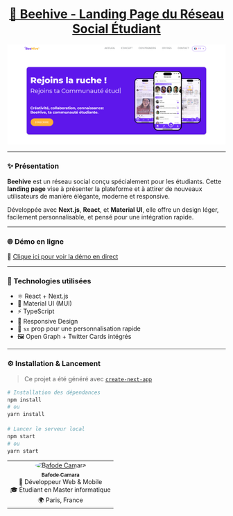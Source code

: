 <h1 align="center">
  <a href="https://github.com/bafode/beehive-landing-page">
    🚀 Beehive - Landing Page du Réseau Social Étudiant
  </a>
</h1>

<p align="center">
  <img src="public/images/beehive-capture5.png" alt="Aperçu de la landing page Beehive" />
</p>

---

### ✨ Présentation

**Beehive** est un réseau social conçu spécialement pour les étudiants. Cette **landing page** vise à présenter la plateforme et à attirer de nouveaux utilisateurs de manière élégante, moderne et responsive.

Développée avec **Next.js**, **React**, et **Material UI**, elle offre un design léger, facilement personnalisable, et pensé pour une intégration rapide.

---

### 🌐 Démo en ligne

🔗 [Clique ici pour voir la démo en direct](https://beehiveapp.fr/)

---

### 🧰 Technologies utilisées

- ⚛️ React + Next.js
- 🎨 Material UI (MUI)
- ⚡ TypeScript
- 📱 Responsive Design
- 🔧 `sx` prop pour une personnalisation rapide
- 🖼️ Open Graph + Twitter Cards intégrés

---

### ⚙️ Installation & Lancement

> Ce projet a été généré avec [`create-next-app`](https://github.com/vercel/next.js/tree/canary/packages/create-next-app)

```bash
# Installation des dépendances
npm install
# ou
yarn install

# Lancer le serveur local
npm start
# ou
yarn start
```

<table align="center"> <tr> <td align="center"> <a href="https://github.com/bafode"> <img src="https://res.cloudinary.com/dbi0fzoml/image/upload/w_200,c_fill,ar_1:1,g_auto,r_max/v1743583032/ChatGPT_Image_Apr_1_2025_10_15_42_PM_vezcye.png" width="100" height="100" style="border-radius: 50%;" alt="Bafode Camara" /> <br /> <sub><b>Bafode Camara</b></sub> </a> <br /> 💼 Développeur Web & Mobile<br /> 🎓 Étudiant en Master informatique<br /> 🌍 Paris, France </td> </tr> </table>
